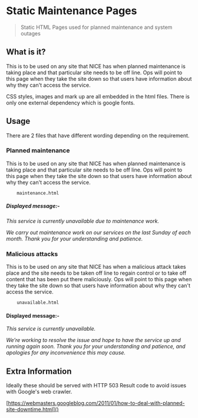 # Static Maintenance Pages

> Static HTML Pages used for planned maintenance and system outages

## What is it?

This is to be used on any site that NICE has when planned maintenance is taking place and that particular site needs to be off line.  Ops will point to this page when they take the site down so that users have information about why they can't access the service.

CSS styles, images and mark up are all embedded in the html files. There is only one external dependency which is google fonts.

## Usage

There are 2 files that have different wording depending on the requirement.


### Planned maintenance

This is to be used on any site that NICE has when planned maintenance is taking place and that particular site needs to be off line.  Ops will point to this page when they take the site down so that users have information about why they can't access the service. 

````    maintenance.html````

##### Displayed message:-

*This service is currently unavailable due to maintenance work.*

*We carry out maintenance work on our services on the last Sunday of each month. Thank you for your understanding and patience.*

### Malicious attacks

This is to be used on any site that NICE has when a malicious attack takes place and the site needs to be taken off line to regain control or to take off content that has been put there maliciously.  Ops will point to this page when they take the site down so that users have information about why they can't access the service.

````    unavailable.html````

#### Displayed message:-

*This service is currently unavailable.*

*We’re working to resolve the issue and hope to have the service up and running again soon. Thank you for your understanding and patience, and apologies for any inconvenience this may cause.*


## Extra Information

Ideally these should be served with HTTP 503 Result code to avoid issues with Google's web crawler.

[https://webmasters.googleblog.com/2011/01/how-to-deal-with-planned-site-downtime.html]()
